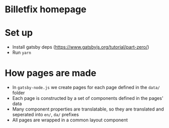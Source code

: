 # Billetfix homepage

# Set up
- Install gatsby deps (https://www.gatsbyjs.org/tutorial/part-zero/)
- Run `yarn`

# How pages are made
- In `gatsby-node.js` we create pages for each page defined in the `data/` folder
- Each page is constructed by a set of components defined in the pages' data
- Many component properties are translatable, so they are translated and seperated into `en/`, `da/` prefixes
- All pages are wrapped in a common layout component
